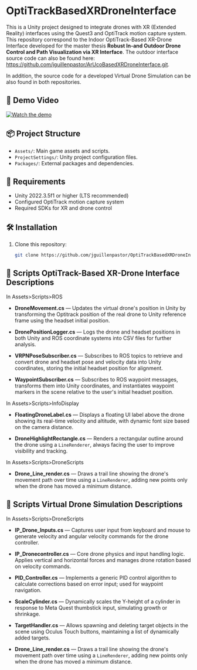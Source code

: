 # OptiTrackBasedXRDroneInterface

This is a Unity project designed to integrate drones with XR (Extended Reality) interfaces using the Quest3 and OptiTrack motion capture system. This repository correspond to the Indoor OptiTrack-Based XR-Drone Interface developed for the master thesis **Robust In-and Outdoor Drone Control and Path Visualization via XR Interface**. The outdoor interface source code can also be found here: https://github.com/jguillenpastor/ArUcoBasedXRDroneInterface.git.

In addition, the source code for a developed Virtual Drone Simulation can be also found in both repositories.

## 🎥 Demo Video

[![Watch the demo](https://img.youtube.com/vi/IehHCEsYN-M/0.jpg)](https://www.youtube.com/watch?v=IehHCEsYN-M)

## 📦 Project Structure

- `Assets/`: Main game assets and scripts.
- `ProjectSettings/`: Unity project configuration files.
- `Packages/`: External packages and dependencies.

## 🚀 Requirements

- Unity 2022.3.5f1 or higher (LTS recommended)
- Configured OptiTrack motion capture system
- Required SDKs for XR and drone control

## 🛠️ Installation

1. Clone this repository:
   ```bash
   git clone https://github.com/jguillenpastor/OptiTrackBasedXRDroneInterface.git

## 🧩 Scripts OptiTrack-Based XR-Drone Interface Descriptions

In Assets>Scripts>ROS

- **DroneMovement.cs** — Updates the virtual drone's position in Unity by transforming the Optitrack position of the real drone to Unity reference frame using the headset initial position.

- **DronePositionLogger.cs** — Logs the drone and headset positions in both Unity and ROS coordinate systems into CSV files for further analysis.

- **VRPNPoseSubscriber.cs** — Subscribes to ROS topics to retrieve and convert drone and headset pose and velocity data into Unity coordinates, storing the initial headset position for alignment.

- **WaypointSubscriber.cs** — Subscribes to ROS waypoint messages, transforms them into Unity coordinates, and instantiates waypoint markers in the scene relative to the user's initial headset position.

In Assets>Scripts>InfoDisplay

- **FloatingDroneLabel.cs** — Displays a floating UI label above the drone showing its real-time velocity and altitude, with dynamic font size based on the camera distance.

- **DroneHighlightRectangle.cs** — Renders a rectangular outline around the drone using a `LineRenderer`, always facing the user to improve visibility and tracking.

In Assets>Scripts>DroneScripts

- **Drone_Line_render.cs** — Draws a trail line showing the drone's movement path over time using a `LineRenderer`, adding new points only when the drone has moved a minimum distance.

## 🧩 Scripts Virtual Drone Simulation Descriptions

In Assets>Scripts>DroneScripts

- **IP_Drone_Inputs.cs** — Captures user input from keyboard and mouse to generate velocity and angular velocity commands for the drone controller.

- **IP_Dronecontroller.cs** — Core drone physics and input handling logic. Applies vertical and horizontal forces and manages drone rotation based on velocity commands.

- **PID_Controller.cs** — Implements a generic PID control algorithm to calculate corrections based on error input; used for waypoint navigation.

- **ScaleCylinder.cs** — Dynamically scales the Y-height of a cylinder in response to Meta Quest thumbstick input, simulating growth or shrinkage.

- **TargetHandler.cs** — Allows spawning and deleting target objects in the scene using Oculus Touch buttons, maintaining a list of dynamically added targets.

- **Drone_Line_render.cs** — Draws a trail line showing the drone's movement path over time using a `LineRenderer`, adding new points only when the drone has moved a minimum distance.

